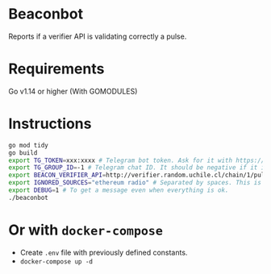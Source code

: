 # Beaconbot

Reports if a verifier API is validating correctly a pulse.

# Requirements

Go v1.14 or higher (With GOMODULES)

# Instructions

```bash
go mod tidy
go build
export TG_TOKEN=xxx:xxxx # Telegram bot token. Ask for it with https://t.me/botfather
export TG_GROUP_ID=-1 # Telegram chat ID. It should be negative if it is a group.
export BEACON_VERIFIER_API=http://verifier.random.uchile.cl/chain/1/pulse/latest # Does not exist, is an example.
export IGNORED_SOURCES="ethereum radio" # Separated by spaces. This is useful if a source fails a lot but you already know that. 
export DEBUG=1 # To get a message even when everything is ok.
./beaconbot
```

# Or with `docker-compose`

* Create `.env` file with previously defined constants.
* `docker-compose up -d`